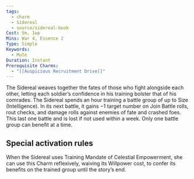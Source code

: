 ```yaml
---
tags:
  - charm
  - Sidereal
  - source/sidereal-book
Cost: 5m, 1wp
Mins: War 4, Essence 2
Type: Simple
Keywords:
  - Mute
Duration: Instant
Prerequisite Charms:
  - "[[Auspicious Recruitment Drive]]"
---
```

The Sidereal weaves together the fates of those who fight alongside each other, letting each soldier’s confidence in his training bolster that of his comrades. The Sidereal spends an hour training a battle group of up to Size (Intelligence). In its next battle, it gains −1 target number on Join Battle rolls, rout checks, and damage rolls against enemies of fate and crashed foes. This last one battle and is lost if not used within a week. Only one battle group can benefit at a time. 

## Special activation rules

When the Sidereal uses Training Mandate of Celestial Empowerment, she can use this Charm reflexively, waiving its Willpower cost, to confer its benefits on the trained group until the story’s end.